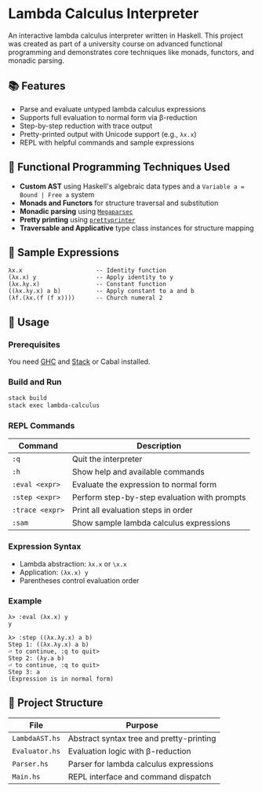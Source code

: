 
# Lambda Calculus Interpreter

An interactive lambda calculus interpreter written in Haskell. This project was created as part of a university course on advanced functional programming and demonstrates core techniques like monads, functors, and monadic parsing.

## 📚 Features

- Parse and evaluate untyped lambda calculus expressions
- Supports full evaluation to normal form via β-reduction
- Step-by-step reduction with trace output
- Pretty-printed output with Unicode support (e.g., `λx.x`)
- REPL with helpful commands and sample expressions

## 🧠 Functional Programming Techniques Used

- **Custom AST** using Haskell's algebraic data types and a `Variable a = Bound | Free a` system
- **Monads and Functors** for structure traversal and substitution
- **Monadic parsing** using [`Megaparsec`](https://hackage.haskell.org/package/megaparsec)
- **Pretty printing** using [`prettyprinter`](https://hackage.haskell.org/package/prettyprinter)
- **Traversable and Applicative** type class instances for structure mapping

## 🧪 Sample Expressions

```text
λx.x                     -- Identity function
(λx.x) y                 -- Apply identity to y
(λx.λy.x)                -- Constant function
((λx.λy.x) a b)          -- Apply constant to a and b
(λf.(λx.(f (f x))))      -- Church numeral 2
```

## 🚀 Usage

### Prerequisites

You need [GHC](https://www.haskell.org/ghc/) and [Stack](https://docs.haskellstack.org/en/stable/README/) or Cabal installed.

### Build and Run

```bash
stack build
stack exec lambda-calculus
```

### REPL Commands

| Command              | Description                                     |
|----------------------|-------------------------------------------------|
| `:q`                 | Quit the interpreter                            |
| `:h`                 | Show help and available commands                |
| `:eval <expr>`       | Evaluate the expression to normal form          |
| `:step <expr>`       | Perform step-by-step evaluation with prompts    |
| `:trace <expr>`      | Print all evaluation steps in order             |
| `:sam`               | Show sample lambda calculus expressions         |

### Expression Syntax

- Lambda abstraction: `λx.x` or `\x.x`
- Application: `(λx.x) y`
- Parentheses control evaluation order

### Example

```text
λ> :eval (λx.x) y
y

λ> :step ((λx.λy.x) a b)
Step 1: ((λx.λy.x) a b)
⏎ to continue, :q to quit> 
Step 2: (λy.a b)
⏎ to continue, :q to quit> 
Step 3: a
(Expression is in normal form)
```

## 📁 Project Structure

| File           | Purpose                                      |
|----------------|----------------------------------------------|
| `LambdaAST.hs` | Abstract syntax tree and pretty-printing     |
| `Evaluator.hs` | Evaluation logic with β-reduction            |
| `Parser.hs`    | Parser for lambda calculus expressions       |
| `Main.hs`      | REPL interface and command dispatch          |




